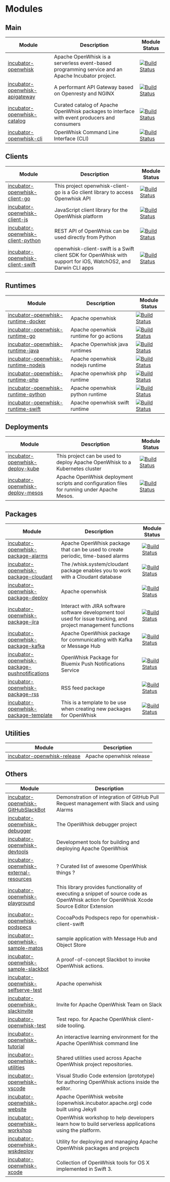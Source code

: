 <!--
#
# Licensed to the Apache Software Foundation (ASF) under one or more
# contributor license agreements.  See the NOTICE file distributed with
# this work for additional information regarding copyright ownership.
# The ASF licenses this file to You under the Apache License, Version 2.0
# (the "License"); you may not use this file except in compliance with
# the License.  You may obtain a copy of the License at
#
#     http://www.apache.org/licenses/LICENSE-2.0
#
# Unless required by applicable law or agreed to in writing, software
# distributed under the License is distributed on an "AS IS" BASIS,
# WITHOUT WARRANTIES OR CONDITIONS OF ANY KIND, either express or implied.
# See the License for the specific language governing permissions and
# limitations under the License.
#
-->

# Modules


## Main
 
| Module | Description | Module Status |
|---	|---	|---    |
| [incubator-openwhisk](https://github.com/apache/incubator-openwhisk) | Apache OpenWhisk is a serverless event-based programming service and an Apache Incubator project. | [![Build Status](https://travis-ci.org/apache/incubator-openwhisk.svg?branch=master)](https://travis-ci.org/apache/incubator-openwhisk) |
| [incubator-openwhisk-apigateway](https://github.com/apache/incubator-openwhisk-apigateway) | A performant API Gateway based on Openresty and NGINX | [![Build Status](https://travis-ci.org/apache/incubator-openwhisk-apigateway.svg?branch=master)](https://travis-ci.org/apache/incubator-openwhisk-apigateway) |
| [incubator-openwhisk-catalog](https://github.com/apache/incubator-openwhisk-catalog) | Curated catalog of Apache OpenWhisk packages to interface with event producers and consumers | [![Build Status](https://travis-ci.org/apache/incubator-openwhisk-catalog.svg?branch=master)](https://travis-ci.org/apache/incubator-openwhisk-catalog) |
| [incubator-openwhisk-cli](https://github.com/apache/incubator-openwhisk-cli) | OpenWhisk Command Line Interface (CLI) | [![Build Status](https://travis-ci.org/apache/incubator-openwhisk-cli.svg?branch=master)](https://travis-ci.org/apache/incubator-openwhisk-cli) |


## Clients
 
| Module | Description | Module Status |
|---	|---	|---    |
| [incubator-openwhisk-client-go](https://github.com/apache/incubator-openwhisk-client-go) | This project openwhisk-client-go is a Go client library to access Openwhisk API | [![Build Status](https://travis-ci.org/apache/incubator-openwhisk-client-go.svg?branch=master)](https://travis-ci.org/apache/incubator-openwhisk-client-go) |
| [incubator-openwhisk-client-js](https://github.com/apache/incubator-openwhisk-client-js) | JavaScript client library for the OpenWhisk platform | [![Build Status](https://travis-ci.org/apache/incubator-openwhisk-client-js.svg?branch=master)](https://travis-ci.org/apache/incubator-openwhisk-client-js) |
| [incubator-openwhisk-client-python](https://github.com/apache/incubator-openwhisk-client-python) | REST API of OpenWhisk can be used directly from Python | [![Build Status](https://travis-ci.org/apache/incubator-openwhisk-client-python.svg?branch=master)](https://travis-ci.org/apache/incubator-openwhisk-client-python) |
| [incubator-openwhisk-client-swift](https://github.com/apache/incubator-openwhisk-client-swift) | openwhisk-client-swift is a Swift client SDK for OpenWhisk with support for iOS, WatchOS2, and Darwin CLI apps | [![Build Status](https://travis-ci.org/apache/incubator-openwhisk-client-swift.svg?branch=master)](https://travis-ci.org/apache/incubator-openwhisk-client-swift) |


## Runtimes
 
| Module | Description | Module Status |
|---	|---	|---    |
| [incubator-openwhisk-runtime-docker](https://github.com/apache/incubator-openwhisk-runtime-docker) | Apache openwhisk | [![Build Status](https://travis-ci.org/apache/incubator-openwhisk-runtime-docker.svg?branch=master)](https://travis-ci.org/apache/incubator-openwhisk-runtime-docker) |
| [incubator-openwhisk-runtime-go](https://github.com/apache/incubator-openwhisk-runtime-go) | Apache openwhisk runtime for go actions | [![Build Status](https://travis-ci.org/apache/incubator-openwhisk-runtime-go.svg?branch=master)](https://travis-ci.org/apache/incubator-openwhisk-runtime-go) |
| [incubator-openwhisk-runtime-java](https://github.com/apache/incubator-openwhisk-runtime-java) | Apache Openwhisk java runtimes | [![Build Status](https://travis-ci.org/apache/incubator-openwhisk-runtime-java.svg?branch=master)](https://travis-ci.org/apache/incubator-openwhisk-runtime-java) |
| [incubator-openwhisk-runtime-nodejs](https://github.com/apache/incubator-openwhisk-runtime-nodejs) | Apache openwhisk nodejs runtime | [![Build Status](https://travis-ci.org/apache/incubator-openwhisk-runtime-nodejs.svg?branch=master)](https://travis-ci.org/apache/incubator-openwhisk-runtime-nodejs) |
| [incubator-openwhisk-runtime-php](https://github.com/apache/incubator-openwhisk-runtime-php) | Apache openwhisk php runtime | [![Build Status](https://travis-ci.org/apache/incubator-openwhisk-runtime-php.svg?branch=master)](https://travis-ci.org/apache/incubator-openwhisk-runtime-php) |
| [incubator-openwhisk-runtime-python](https://github.com/apache/incubator-openwhisk-runtime-python) | Apache openwhisk python runtime | [![Build Status](https://travis-ci.org/apache/incubator-openwhisk-runtime-python.svg?branch=master)](https://travis-ci.org/apache/incubator-openwhisk-runtime-python) |
| [incubator-openwhisk-runtime-swift](https://github.com/apache/incubator-openwhisk-runtime-swift) | Apache openwhisk swift runtime | [![Build Status](https://travis-ci.org/apache/incubator-openwhisk-runtime-swift.svg?branch=master)](https://travis-ci.org/apache/incubator-openwhisk-runtime-swift) |


## Deployments
 
| Module | Description | Module Status |
|---	|---	|---    |
| [incubator-openwhisk-deploy-kube](https://github.com/apache/incubator-openwhisk-deploy-kube) | This project can be used to deploy Apache OpenWhisk to a Kubernetes cluster | [![Build Status](https://travis-ci.org/apache/incubator-openwhisk-deploy-kube.svg?branch=master)](https://travis-ci.org/apache/incubator-openwhisk-deploy-kube) |
| [incubator-openwhisk-deploy-mesos](https://github.com/apache/incubator-openwhisk-deploy-mesos) | Apache OpenWhisk deployment scripts and configuration files for running under Apache Mesos. | [![Build Status](https://travis-ci.org/apache/incubator-openwhisk-deploy-mesos.svg?branch=master)](https://travis-ci.org/apache/incubator-openwhisk-deploy-mesos) |


## Packages
 
| Module | Description | Module Status |
|---	|---	|---    |
| [incubator-openwhisk-package-alarms](https://github.com/apache/incubator-openwhisk-package-alarms) | Apache OpenWhisk package that can be used to create periodic, time-based alarms | [![Build Status](https://travis-ci.org/apache/incubator-openwhisk-package-alarms.svg?branch=master)](https://travis-ci.org/apache/incubator-openwhisk-package-alarms) |
| [incubator-openwhisk-package-cloudant](https://github.com/apache/incubator-openwhisk-package-cloudant) | The /whisk.system/cloudant package enables you to work with a Cloudant database | [![Build Status](https://travis-ci.org/apache/incubator-openwhisk-package-cloudant.svg?branch=master)](https://travis-ci.org/apache/incubator-openwhisk-package-cloudant) |
| [incubator-openwhisk-package-deploy](https://github.com/apache/incubator-openwhisk-package-deploy) | Apache openwhisk | [![Build Status](https://travis-ci.org/apache/incubator-openwhisk-package-deploy.svg?branch=master)](https://travis-ci.org/apache/incubator-openwhisk-package-deploy) |
| [incubator-openwhisk-package-jira](https://github.com/apache/incubator-openwhisk-package-jira) | Interact with JIRA software software development tool used for issue tracking, and project management functions | [![Build Status](https://travis-ci.org/apache/incubator-openwhisk-package-jira.svg?branch=master)](https://travis-ci.org/apache/incubator-openwhisk-package-jira) |
| [incubator-openwhisk-package-kafka](https://github.com/apache/incubator-openwhisk-package-kafka) | Apache OpenWhisk package for communicating with Kafka or Message Hub | [![Build Status](https://travis-ci.org/apache/incubator-openwhisk-package-kafka.svg?branch=master)](https://travis-ci.org/apache/incubator-openwhisk-package-kafka) |
| [incubator-openwhisk-package-pushnotifications](https://github.com/apache/incubator-openwhisk-package-pushnotifications) | OpenWhisk Package for Bluemix Push Notifications Service | [![Build Status](https://travis-ci.org/apache/incubator-openwhisk-package-pushnotifications.svg?branch=master)](https://travis-ci.org/apache/incubator-openwhisk-package-pushnotifications) |
| [incubator-openwhisk-package-rss](https://github.com/apache/incubator-openwhisk-package-rss) | RSS feed package | [![Build Status](https://travis-ci.org/apache/incubator-openwhisk-package-rss.svg?branch=master)](https://travis-ci.org/apache/incubator-openwhisk-package-rss) |
| [incubator-openwhisk-package-template](https://github.com/apache/incubator-openwhisk-package-template) | This is a template to be use when creating new packages for OpenWhisk | [![Build Status](https://travis-ci.org/apache/incubator-openwhisk-package-template.svg?branch=master)](https://travis-ci.org/apache/incubator-openwhisk-package-template) |


## Utilities

| Module | Description |
|---	|---	|
| [incubator-openwhisk-release](https://github.com/apache/incubator-openwhisk-release) | Apache openwhisk release |


## Others

| Module | Description |
|---	|---	|
| [incubator-openwhisk-GitHubSlackBot](https://github.com/apache/incubator-openwhisk-GitHubSlackBot) | Demonstration of integration of GitHub Pull Request management with Slack and using Alarms |
| [incubator-openwhisk-debugger](https://github.com/apache/incubator-openwhisk-debugger) | The OpenWhisk debugger project |
| [incubator-openwhisk-devtools](https://github.com/apache/incubator-openwhisk-devtools) | Development tools for building and deploying Apache OpenWhisk |
| [incubator-openwhisk-external-resources](https://github.com/apache/incubator-openwhisk-external-resources) | ? Curated list of awesome OpenWhisk things ? |
| [incubator-openwhisk-playground](https://github.com/apache/incubator-openwhisk-playground) | This library provides functionality of executing a snippet of source code as OpenWhisk action for OpenWhisk Xcode Source Editor Extension |
| [incubator-openwhisk-podspecs](https://github.com/apache/incubator-openwhisk-podspecs) | CocoaPods Podspecs repo for openwhisk-client-swift |
| [incubator-openwhisk-sample-matos](https://github.com/apache/incubator-openwhisk-sample-matos) | sample application with Message Hub and Object Store |
| [incubator-openwhisk-sample-slackbot](https://github.com/apache/incubator-openwhisk-sample-slackbot) | A proof-of-concept Slackbot to invoke OpenWhisk actions. |
| [incubator-openwhisk-selfserve-test](https://github.com/apache/incubator-openwhisk-selfserve-test) | Apache openwhisk |
| [incubator-openwhisk-slackinvite](https://github.com/apache/incubator-openwhisk-slackinvite) | Invite for Apache OpenWhisk Team on Slack |
| [incubator-openwhisk-test](https://github.com/apache/incubator-openwhisk-test) | Test repo. for Apache OpenWhisk client-side tooling. |
| [incubator-openwhisk-tutorial](https://github.com/apache/incubator-openwhisk-tutorial) | An interactive learning environment for the Apache OpenWhisk command line |
| [incubator-openwhisk-utilities](https://github.com/apache/incubator-openwhisk-utilities) | Shared utilities used across Apache OpenWhisk project repositories. |
| [incubator-openwhisk-vscode](https://github.com/apache/incubator-openwhisk-vscode) | Visual Studio Code extension (prototype) for authoring OpenWhisk actions inside the editor. |
| [incubator-openwhisk-website](https://github.com/apache/incubator-openwhisk-website) | Apache OpenWhisk website (openwhisk.incubator.apache.org) code built using Jekyll |
| [incubator-openwhisk-workshop](https://github.com/apache/incubator-openwhisk-workshop) | OpenWhisk workshop to help developers learn how to build serverless applications using the platform. |
| [incubator-openwhisk-wskdeploy](https://github.com/apache/incubator-openwhisk-wskdeploy) | Utility for deploying and managing Apache OpenWhisk packages and projects |
| [incubator-openwhisk-xcode](https://github.com/apache/incubator-openwhisk-xcode) | Collection of OpenWhisk tools for OS X implemented in Swift 3. |


